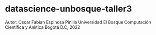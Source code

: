 # datascience-unbosque-taller3

Autor: Oscar Fabian Espinosa Pinilla 
Universidad El Bosque 
Computación Científica y Anlítica 
Bogotá D.C, 2022
